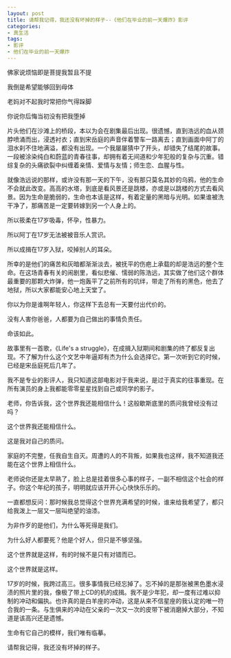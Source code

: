 ```yaml
---
layout: post
title: 请帮我记得，我还没有坏掉的样子--《他们在毕业的前一天爆炸》影评
categories:
- 真生活
tags:
- 影评
- 他们在毕业的前一天爆炸
---
```


佛家说烦恼即是菩提我暂且不提

我倒是希望能够回到母体

老妈对不起我时常把你气得跺脚

你说你后悔当初没有把我堕掉

片头他们在沙滩上的桥段，本以为会在剧集最后出现。很遗憾，直到浩远的血从颈脖喷涌而出，浸透衬衣；直到宋岳庭的声音伴着警车一路离去；直到画面中阿丁的泪水刹不住地满溢，都没有出现。一个我屡屡猜中了开头，却错失了结尾的故事。一段被涂染纯白和蔚蓝的青春往事，却拥有着无间道和少年犯般的复杂与沉重。错综复杂的头痛欲裂中纠缠着亲情、爱情与友情；师生恋、血腥与性。

就像浩远说的那样，或许没有那一天的下午，没有那只莫名其妙的乌鸦，他的生命不会就此改变。高高的水塔，到底是看风景还是跳楼，亦或是以跳楼的方式去看风景。因为生命是脆弱的，生命也本该是这样，有着定量的黑暗与光明。如果谁被洗干净了，那痛苦是一定要转嫁到另一个人身上的。

所以筱柔在17岁吸毒，怀孕，性暴力。

所以阿丁在17岁无法被被音乐人赏识。

所以成揖在17岁入狱，咬掉别人的耳朵。

所幸的是他们的痛苦和灰暗都渐渐淡去，被抚平的伤疤上承载的却是浩远的整个生命。在这场青春有关的闹剧里，看似悲催、懦弱的陈浩远，其实做了他们这个群体最重要的那颗大炸弹，他一炮轰平了之前所有的坑绊，带走了所有的黑色，他去了地狱，所以大家都能安心地上天堂了。

你以为你是谁啊年轻人，你这样下去总有一天要付出代价的。

没有人害你爸爸，人都要为自己做出的事情负责任。

命该如此。

故事里有一首歌，《Life's a struggle》，在成揖入狱期间和剧集的终了都反复出现。不了解为什么这个文艺中年逼郑有杰为什么会选择它。第一次听到它的时候，已经是宋岳庭死后几年了。

我不是专业的影评人，我只知道这部电影对于我来说，是过于真实的往事重现。在所有演员的身上我都能零零星星找到自己或同学的影子。

老师，你告诉我，这个世界我还能相信什么！这般歇斯底里的质问我曾经没有过吗？

这个世界我还能相信什么。

这是我对自己的质问。

家庭的不完整，任我自生自灭。周遭的人的不背叛，如果我也这样，我不知道我还能在这个世界上相信什么。

老师说你还是太早熟了，脸上总是挂着很多心事的样子，一副不相信这个社会的样子。你这个年纪的孩子，明明就应该开开心心快快乐乐的。

一直都想反问：那时候我总觉得这个世界充满希望的时候，谁来给我希望了，都只给我泼上一层又一层叫绝望的油漆。

为非作歹的是他们，为什么等死得是我们。

为什么好人都要死？他是个好人，但只是不够坚强。

这个世界就是这样，有的时候不是只有对错而已。

这个世界就是这样。

17岁的时候，我跨过高三。很多事情我已经忘掉了。忘不掉的是那张被黑色墨水浸渍的照片里的我，像极了带上CD的机的成揖。我不是少年犯，却一度有过难以抑制的冲动和偏执。也许真的是白羊座的冲动，这是从来不信星座的我认定的唯一符合我的一条。与生俱来的冲动在父亲的一次又一次的皮带下被消磨掉大部分，不知道是该高兴还是遗憾。

生命有它自己的模样，我们唯有临摹。

请帮我记得，我还没有坏掉的样子。
